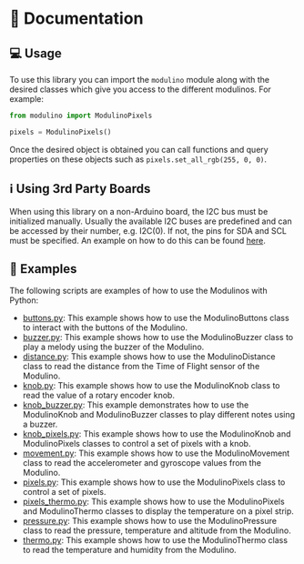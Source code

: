 # 📖 Documentation

## 💻 Usage

To use this library you can import the `modulino` module along with the desired classes which give you access to the different modulinos. For example:

```python
from modulino import ModulinoPixels

pixels = ModulinoPixels()
```
Once the desired object is obtained you can call functions and query properties on these objects such as `pixels.set_all_rgb(255, 0, 0)`.

## ℹ️ Using 3rd Party Boards

When using this library on a non-Arduino board, the I2C bus must be initialized manually.
Usually the available I2C buses are predefined and can be accessed by their number, e.g. I2C(0).
If not, the pins for SDA and SCL must be specified. An example on how to do this can be found [here](../examples/third_party_board.py).

## 👀 Examples

The following scripts are examples of how to use the Modulinos with Python:

- [buttons.py](../examples/buttons.py): This example shows how to use the ModulinoButtons class to interact with the buttons of the Modulino.
- [buzzer.py](../examples/buzzer.py): This example shows how to use the ModulinoBuzzer class to play a melody using the buzzer of the Modulino.
- [distance.py](../examples/distance.py): This example shows how to use the ModulinoDistance class to read the distance from the Time of Flight sensor of the Modulino.
- [knob.py](../examples/knob.py): This example shows how to use the ModulinoKnob class to read the value of a rotary encoder knob.
- [knob_buzzer.py](../examples/knob_buzzer.py): This example demonstrates how to use the ModulinoKnob and ModulinoBuzzer classes to play different notes using a buzzer.
- [knob_pixels.py](../examples/knob_pixels.py): This example shows how to use the ModulinoKnob and ModulinoPixels classes to control a set of pixels with a knob.
- [movement.py](../examples/movement.py): This example shows how to use the ModulinoMovement class to read the accelerometer 
and gyroscope values from the Modulino.
- [pixels.py](../examples/pixels.py): This example shows how to use the ModulinoPixels class to control a set of pixels.
- [pixels_thermo.py](../examples/pixels_thermo.py): This example shows how to use the ModulinoPixels and ModulinoThermo classes to display the temperature on a pixel strip.
- [pressure.py](../examples/pressure.py): This example shows how to use the ModulinoPressure class to read the pressure, 
temperature and altitude from the Modulino.
- [thermo.py](../examples/thermo.py): This example shows how to use the ModulinoThermo class to read the temperature and humidity from the Modulino.